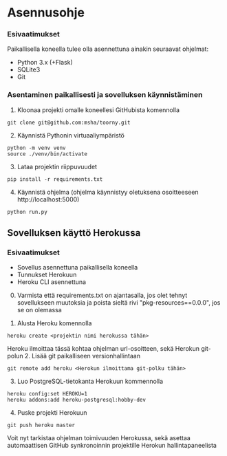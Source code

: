 # Asennusohje
### Esivaatimukset

Paikallisella koneella tulee olla asennettuna ainakin seuraavat ohjelmat:
* Python 3.x (+Flask)
* SQLite3
* Git

### Asentaminen paikallisesti ja sovelluksen käynnistäminen
1. Kloonaa projekti omalle koneellesi GitHubista komennolla
```
git clone git@github.com:msha/toorny.git
```
2. Käynnistä Pythonin virtuaaliympäristö 
```
python -m venv venv
source ./venv/bin/activate
```
3. Lataa projektin riippuvuudet
```
pip install -r requirements.txt
```
4. Käynnistä ohjelma (ohjelma käynnistyy oletuksena osoitteeseen http://localhost:5000)
```
python run.py
```

## Sovelluksen käyttö Herokussa

### Esivaatimukset
* Sovellus asennettuna paikallisella koneella
* Tunnukset Herokuun
* Heroku CLI asennettuna

0. Varmista että requirements.txt on ajantasalla, jos olet tehnyt sovellukseen muutoksia ja poista sieltä rivi "pkg-resources==0.0.0", jos se on olemassa

1. Alusta Heroku komennolla
```
heroku create <projektin nimi herokussa tähän>
```
Heroku ilmoittaa tässä kohtaa ohjelman url-osoitteen, sekä Herokun git-polun
2. Lisää git paikalliseen versionhallintaan
```
git remote add heroku <Herokun ilmoittama git-polku tähän>
```
3. Luo PostgreSQL-tietokanta Herokuun kommennolla 
```
heroku config:set HEROKU=1
heroku addons:add heroku-postgresql:hobby-dev
```
4. Puske projekti Herokuun
```
git push heroku master
```
Voit nyt tarkistaa ohjelman toimivuuden Herokussa, sekä asettaa automaattisen GitHub synkronoinnin projektille Herokun hallintapaneelista